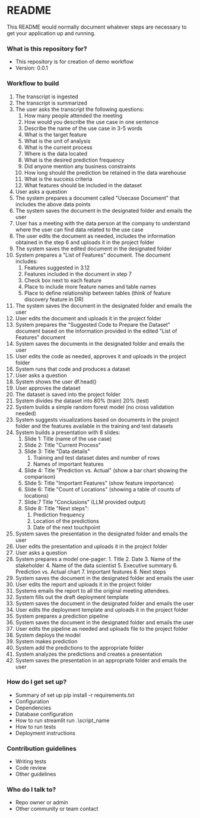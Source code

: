 # README #

This README would normally document whatever steps are necessary to get your application up and running.

### What is this repository for? ###

* This repository is for creation of demo workflow
* Version: 0.0.1

### Workflow to build

1. The transcript is ingested 
2. The transcript is summarized
3. The user asks the transcript the following questions:
    1. How many people attended the meeting
    2. How would you describe the use case in one sentence
    3. Describe the name of the use case in 3-5 words
    4. What is the target feature
    5. What is the unit of analysis
    6. What is the current process
    7. Where is the data located
    8. What is the desired prediction frequency
    9. Did anyone mention any business constraints
    10. How long should the prediction be retained in the data warehouse
    11. What is the success criteria
    12. What features should be included in the dataset
4. User asks a question
5. The system prepares a document called "Usecase Document" that includes the above data points
6. The system saves the document in the designated folder and emails the user 
7. User has a meeting with the data person at the company to understand where the user can find data related to the use case
8. The user edits the document as needed, includes the information obtained in the step 6 and uploads it in the project folder
9. The system saves the edited document in the designated folder
10. System prepares a "List of Features" document. The document includes:
    1. Features suggested in 3.12
    2. Features included in the document in step 7
    3. Check box next to each feature
    4. Place to include more feature names and table names
    5. Place to define relationship between tables (think of feature discovery feature in DR)
11. The system saves the document in the designated folder and emails the user 
12. User edits the document and uploads it in the project folder
13. System prepares the "Suggested Code to Prepare the Dataset" document based on the information provided in the edited "List of Features" document
14. System saves the documents in the designated folder and emails the user
15. User edits the code as needed, approves it and uploads in the project folder
16. System runs that code and produces a dataset
17. User asks a question
18. System shows the user df.head()
19. User approves the dataset 
20. The dataset is saved into the project folder
21. System divides the dataset into 80% (train) 20% (test)
22. System builds a simple random forest model (no cross validation needed)
23. System suggests visualizations based on documents in the project folder and the features available in the training and test datasets
24. System builds a presentation with 8 slides:
    1. Slide 1: Title (name of the use case)
    2. Slide 2: Title "Current Process"
    3. Slide 3: Title "Data details"
        1. Training and test dataset dates and number of rows
        2. Names of important features
    4. Slide 4: Title "Prediction vs. Actual" (show a bar chart showing the comparison)
    5. Slide 5: Title "Important Features" (show feature importance)
    6. Slide 6: Title "Count of Locations" (showing a table of counts of locations)
    7. Slide:7 Title "Conclusions" (LLM provided output)
    8. Slide 8: Title "Next steps": 
        1. Prediction frequency
        2. Location of the predictions
        3. Date of the next touchpoint
25. System saves the presentation in the designated folder and emails the user
26. User edits the presentation and uploads it in the project folder
27. User asks a question
28. System prepares a model one-pager:
        1. Title
        2. Date
        3. Name of the stakeholder
        4. Name of the data scientist
        5. Executive summary
        6. Prediction vs. Actual chart
        7. Important features
        8. Next steps
29. System saves the document in the designated folder and emails the user
30. User edits the report and uploads it in the project folder
31. Systems emails the report to all the original meeting attendees. 
32. System fills out the draft deployment template
33. System saves the document in the designated folder and emails the user
34. User edits the deployment template and uploads it in the project folder
35. System prepares a prediction pipeline
36. System saves the document in the designated folder and emails the user 
37. User edits the pipeline as needed and uploads file to the project folder
38. System deploys the model
39. System makes prediction
40. System add the predictions to the appropriate folder
41. System analyzes the predictions and creates a presentation
42. System saves the presentation in an appropriate folder and emails the user

### How do I get set up? ###

* Summary of set up
    pip install -r requirements.txt
* Configuration
* Dependencies
* Database configuration
* How to run
    streamlit run .\script_name
* How to run tests
* Deployment instructions

### Contribution guidelines ###

* Writing tests
* Code review
* Other guidelines

### Who do I talk to? ###

* Repo owner or admin
* Other community or team contact